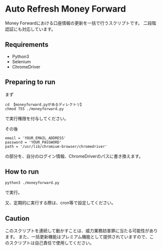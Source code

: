 # Auto Refresh Money Forward
Money Forwardにおける口座情報の更新を一括で行うスクリプトです。
二段階認証にも対応しています。

## Requirements
- Python3
- Selenium
- ChromeDriver


## Preparing to run
まず
~~~
cd 【moneyforward.pyがあるディレクトリ】
chmod 755 ./moneyforward.py
~~~
で実行権限を付与してください。

その後
~~~
email = 'YOUR_EMAIL_ADDRESS'
password = 'YOUR_PASSWORD'
path = '/usr/lib/chromium-browser/chromedriver'
~~~
の部分を、自分のログイン情報、ChromeDriverのパスに書き換えます。

## How to run
~~~
python3 ./moneyforward.py
~~~
で実行。

又、定期的に実行する際は、cron等で設定してください。


## Caution
このスクリプトを連続して動かすことは、威力業務妨害罪に当たる可能性があります。
また、一括更新機能はプレミアム機能として提供されていますので、このスクリプトは自己責任で使用してください。

